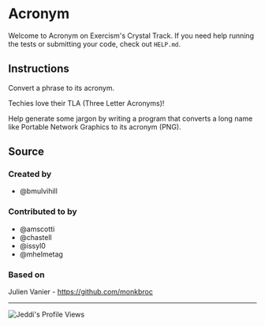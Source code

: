 # Acronym

Welcome to Acronym on Exercism's Crystal Track.
If you need help running the tests or submitting your code, check out `HELP.md`.

## Instructions

Convert a phrase to its acronym.

Techies love their TLA (Three Letter Acronyms)!

Help generate some jargon by writing a program that converts a long name
like Portable Network Graphics to its acronym (PNG).

## Source

### Created by

- @bmulvihill

### Contributed to by

- @amscotti
- @chastell
- @issyl0
- @mhelmetag

### Based on

Julien Vanier - https://github.com/monkbroc

<hr>

![Jeddi's Profile Views](https://api.visitorbadge.io/api/visitors?path=https%3A%2F%2Fgithub.com%2FJeddi212&countColor=%23fce775&style=flat-square)